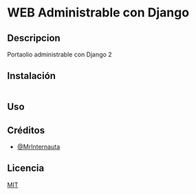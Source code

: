 # WEB Administrable con Django
## Descripcion 
Portaolio administrable con Django 2

## Instalación
```
```
## Uso

## Créditos
- [@MrInternauta](https://twitter.com/mrinternauta)

## Licencia
[MIT](https://opensource.org/licenses/MIT)
